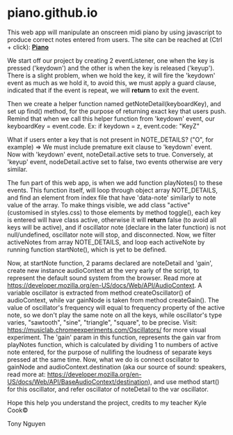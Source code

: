 # piano.github.io

This web app will manipulate an onscreen midi piano by using javascript to produce correct notes entered from users. The site can be reached at (Ctrl + click): [**Piano**](https://tonysn.com/piano/)

We start off our project by creating 2 eventListener, one when the key is pressed ('keydown') and the other is when the key is released ('keyup'). There is a slight problem, when we hold the key, it will fire the 'keydown' event as much as we hold it, to avoid this, we must apply a guard clause, indicated that if the event is repeat, we will **return** to exit the event.

Then we create a helper function named getNoteDetail(keyboardKey), and set up find() method, for the purpose of returning exact key that users push. Remind that when we call this helper function from 'keydown' event, our keyboardKey = event.code. Ex: if keydown = z, event.code: "KeyZ"

What if users enter a key that is not present in NOTE_DETAILS? ("O", for example) => We must include premature exit clause to 'keydown' event. Now with 'keydown' event, noteDetail.active sets to true. Conversely, at 'keyup' event, nodeDetail.active set to false, two events otherwise are very similar.

The fun part of this web app, is when we add function playNotes() to these events. This function itself, will loop through object array NOTE_DETAILS, and find an element from index file that have 'data-note' similarly to note value of the array. To make things visible, we add class "active" (customised in styles.css) to those elements by method toggle(), each key is entered will have class active, otherwise it will **return** false (to avoid all keys will be active), and if oscillator note (declare in the later function) is not null/undefined, oscillator note will stop, and disconnected. Now, we filter activeNotes from array NOTE_DETAILS, and loop each activeNote by running function startNote(), which is yet to be defined.

Now, at startNote function, 2 params declared are noteDetail and 'gain', create new instance audioContext at the very early of the script, to represent the default sound system from the browser. Read more at https://developer.mozilla.org/en-US/docs/Web/API/AudioContext. A variable oscillator is extracted from method createOscillator() of audioContext, while var gainNode is taken from method createGain(). The value of oscillator's frequency will equal to frequency property of the active note, so we don't play the same note on all the keys, while oscillator's type varies, "sawtooth", "sine", "triangle", "square", to be precise. Visit: https://musiclab.chromeexperiments.com/Oscillators/ for more visual experiment. The 'gain' param in this function, represents the gain var from playNotes function, which is calculated by dividing 1 to numbers of active note entered, for the purpose of nullifing the loudness of separate keys pressed at the same time. Now, what we do is connect oscillator to gainNode and audioContext.destination (aka our source of sound: speakers, read more at: https://developer.mozilla.org/en-US/docs/Web/API/BaseAudioContext/destination), and use method start() for this oscillator, and refer oscillator of noteDetail to the var oscillator.

Hope this help you understand the project, credits to my teacher Kyle Cook©

Tony Nguyen
